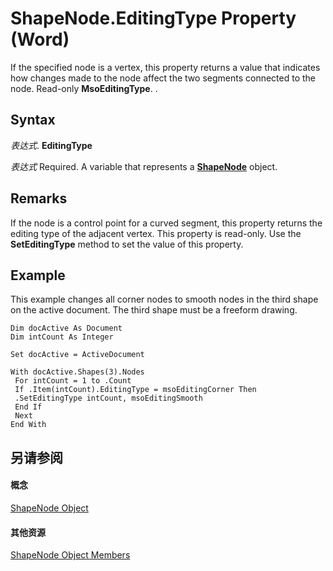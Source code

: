 
# ShapeNode.EditingType Property (Word)

If the specified node is a vertex, this property returns a value that indicates how changes made to the node affect the two segments connected to the node. Read-only  **MsoEditingType**. .


## Syntax

 _表达式_. **EditingType**

 _表达式_ Required. A variable that represents a **[ShapeNode](d5afb71a-a218-57f3-87f0-171094ba6610.md)** object.


## Remarks

If the node is a control point for a curved segment, this property returns the editing type of the adjacent vertex. This property is read-only. Use the  **SetEditingType** method to set the value of this property.


## Example

This example changes all corner nodes to smooth nodes in the third shape on the active document. The third shape must be a freeform drawing.


```
Dim docActive As Document 
Dim intCount As Integer 
 
Set docActive = ActiveDocument 
 
With docActive.Shapes(3).Nodes 
 For intCount = 1 to .Count 
 If .Item(intCount).EditingType = msoEditingCorner Then 
 .SetEditingType intCount, msoEditingSmooth 
 End If 
 Next 
End With
```


## 另请参阅


#### 概念


[ShapeNode Object](d5afb71a-a218-57f3-87f0-171094ba6610.md)
#### 其他资源


[ShapeNode Object Members](http://msdn.microsoft.com/library/55803c23-5f6e-aa8c-6e9f-6d350ec71f5e%28Office.15%29.aspx)